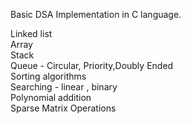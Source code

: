 Basic DSA Implementation in C language. 

Linked list  
Array  
Stack  
Queue - Circular, Priority,Doubly Ended  
Sorting algorithms  
Searching - linear , binary  
Polynomial addition  
Sparse Matrix Operations  
